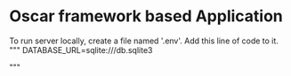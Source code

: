 # Oscar framework based Application
 To run server locally, create a file named '.env'.
Add this line of code to it.
"""
DATABASE_URL=sqlite:///db.sqlite3

"""
